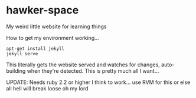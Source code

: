 # hawker-space
My weird little website for learning things

How to get my environment working...

    apt-get install jekyll 
    jekyll serve

This literally gets the website served and watches for changes, auto-building when they're detected. This is pretty much all I want...

UPDATE: Needs ruby 2.2 or higher I think to work... use RVM for this or else all hell will break loose oh my lord

